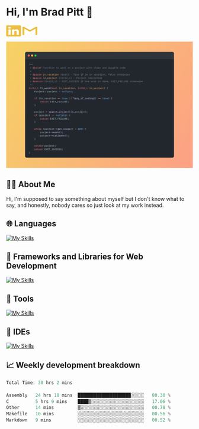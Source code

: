 # Hi, I'm Brad Pitt 👋


<a href="https://www.linkedin.com/in/mathias-mauraisin/" target="blank"><img align="center" src="./icons/linkedin.svg" alt="https://www.linkedin.com/in/mathias-mauraisin/" height="30" width="40" /></a>
<a href="mailto:mathias.mauraisin.pro@gmail.com" target="blank"><img align="center" src="./icons/gmail.svg" alt="redrew" height="30" width="40" /></a>




<!-- ![snap](images/Snap_dark.png?raw=true) -->
![snap](images/Snap_dark_bg.png?raw=true)


<!-- [![My Skills](https://skillicons.dev/icons?i=c,cpp,html,css,js,ts,)](https://skillicons.dev) -->

## 🙋‍♂️&nbsp;About Me

Hi, I'm supposed to say something about myself but I don't know what to say, and honestly, nobody cares so just look at my work instead.

## 🌐&nbsp;Languages

<!-- <img src="./icons_2.svg"> -->


[![My Skills](https://skillicons.dev/icons?i=c,cpp,ts,html,css,markdown,java,php,&perline=10)](https://skillicons.dev)

## 📕&nbsp;Frameworks and Libraries for Web Development

[![My Skills](https://skillicons.dev/icons?i=react,tailwind,materialui,nestjs,postgres,express,nodejs,figma,vercel,&perline=10)](https://skillicons.dev)

## 🔧&nbsp;Tools 

[![My Skills](https://skillicons.dev/icons?i=git,github,linux,docker,kubernetes,nginx,postman&perline=9)](https://skillicons.dev)

## 📝&nbsp;IDEs

[![My Skills](https://skillicons.dev/icons?i=vscode,neovim,idea&perline=9)](https://skillicons.dev)

## 📈&nbsp;Weekly development breakdown

<!-- [![mamaurai's 42 stats](https://badge42.vercel.app/api/v2/cl1l4qz93000609l4yixitcl4/stats?cursusId=21&coalitionId=45)](https://github.com/JaeSeoKim/badge42) -->





<!--START_SECTION:waka-->

```rust
Total Time: 30 hrs 2 mins

Assembly   24 hrs 18 mins  ████████████████████░░░░░   80.30 %
C          5 hrs 9 mins    ████▒░░░░░░░░░░░░░░░░░░░░   17.06 %
Other      14 mins         ▒░░░░░░░░░░░░░░░░░░░░░░░░   00.78 %
Makefile   10 mins         ░░░░░░░░░░░░░░░░░░░░░░░░░   00.56 %
Markdown   9 mins          ░░░░░░░░░░░░░░░░░░░░░░░░░   00.52 %
```

<!--END_SECTION:waka-->


